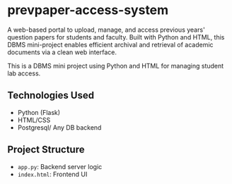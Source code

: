 # prevpaper-access-system
A web-based portal to upload, manage, and access previous years' question papers for students and faculty.   Built with Python and HTML, this DBMS mini-project enables efficient archival and retrieval of academic documents via a clean web interface.


This is a DBMS mini project using Python and HTML for managing student lab access.

## Technologies Used
- Python (Flask)
- HTML/CSS
- Postgresql/ Any DB backend

## Project Structure
- `app.py`: Backend server logic
- `index.html`: Frontend UI
